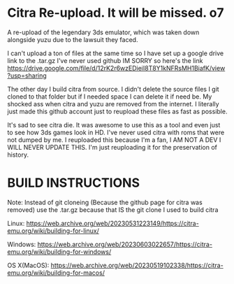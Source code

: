 # Citra Re-upload. It will be missed. o7

A re-upload of the legendary 3ds emulator, which was taken down alongside yuzu due to the lawsuit they faced.

I can't upload a ton of files at the same time so I have set up a google drive link to the .tar.gz I've never used github IM SORRY so here's the link https://drive.google.com/file/d/12rK2r6wzEDieiI8T8Y1kNFRsMH1BiafK/view?usp=sharing

The other day I build citra from source. I didn't delete the source files I git cloned to that folder but if I needed space I can delete it if need be. My shocked ass when citra and yuzu are removed from the internet. I literally just made this github account just to reupload these files as fast as possible.

It's sad to see citra die. It was awesome to use this as a tool and even just to see how 3ds games look in HD. I've never used citra with roms that were not dumped by me.
I reuploaded this because I'm a fan, I AM NOT A DEV I WILL NEVER UPDATE THIS. I'm just reuploading it for the preservation of history.


# BUILD INSTRUCTIONS 
Note: Instead of git cloneing (Because the github page for citra was removed) use the .tar.gz because that IS the git clone I used to build citra 


Linux: https://web.archive.org/web/20230531223149/https://citra-emu.org/wiki/building-for-linux/

Windows: https://web.archive.org/web/20230603022657/https://citra-emu.org/wiki/building-for-windows/

OS X(MacOS): https://web.archive.org/web/20230519102338/https://citra-emu.org/wiki/building-for-macos/
